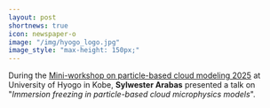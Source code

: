```yaml
---
layout: post
shortnews: true
icon: newspaper-o
image: "/img/hyogo_logo.jpg"
image_style: "max-height: 150px;"
---
```


During the <a href="https://s-shima-lab.sakura.ne.jp/en/events/ws_pbcm2509">Mini-workshop on particle-based cloud modeling 2025</a> at University of Hyogo in Kobe,
  <b>Sylwester Arabas</b> presented a talk on
  "<em>Immersion freezing in particle-based cloud microphysics models</em>".
